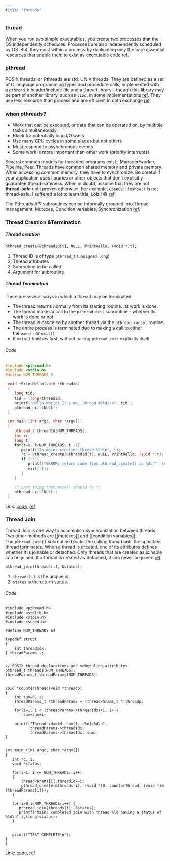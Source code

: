 ```yaml
---
title: "threads"
---
```


### thread
When you run two simple executables, you create two processes that the OS independently schedules. Processes are also independently scheduled by OS. But,  they exist within a process by duplicating only the bare essential resources that enable them to exist as executable code [ref](https://hpc-tutorials.llnl.gov/posix/what_is_a_thread/).

### pthread
POSIX threads, or Pthreads are std. UNIX threads. They are defined as a set of C language programming types and procedure calls, implemented with a `pthread.h` header/include file and a thread library - though this library may be part of another library, such as `libc`, in some implementations [ref](https://hpc-tutorials.llnl.gov/posix/what_are_pthreads/). They use less resource than process and  are efficient in data exchange [ref](https://hpc-tutorials.llnl.gov/posix/why_pthreads/).


### when pthreads?
-   Work that can be executed, or data that can be operated on, by multiple tasks simultaneously:
-   Block for potentially long I/O waits
-   Use many CPU cycles in some places but not others
-   Must respond to asynchronous events
-   Some work is more important than other work (priority interrupts)

Several common models for threaded programs exist:, Manager/worker, Pipeline, Peer. Threads have common shared memory and private memory. When accessing common memory, they have to synchronize. Be careful if your application uses libraries or other objects that don’t explicitly guarantee thread-safeness. When in doubt, assume that they are not **thread-safe** until proven otherwise. For example, `OpenCV::imshow()` is not thread-safe. I suffered a lot to learn this, Lolz!! 😅 [ref](https://hpc-tutorials.llnl.gov/posix/designing_threaded_programs/).


The Pthreads API subroutines can be informally grouped into:Thread management, Mutexes, Condition variables, Synchronization [ref](https://hpc-tutorials.llnl.gov/posix/pthreads_api/).


### Thread Creation &Termination
##### Thread creation

`pthread_create(&threadId[t], NULL, PrintHello, (void *)t);`

1. Thread ID is of type `pthread_t` (`unsigned long`) 
2. Thread attributes
3. Subroutine to be called
4. Argument for subroutine

##### Thread Termination

There are several ways in which a thread may be terminated:

-   The thread returns normally from its starting routine. Its work is done.
-   The thread makes a call to the `pthread_exit` subroutine - whether its work is done or not.
-   The thread is canceled by another thread via the `pthread_cancel` routine.
-   The entire process is terminated due to making a call to either the `exec()` or `exit()`
-   If `main()` finishes first, without calling `pthread_exit` explicitly itself

###### Code
```C++ HL:"10,20,28"
#include <pthread.h>
#include <stdio.h>
#define NUM_THREADS 5

 void *PrintHello(void *threadid)
 {
    long tid;
    tid = (long)threadid;
    printf("Hello World! It's me, thread #%ld!\n", tid);
    pthread_exit(NULL);
 }

 int main (int argc, char *argv[])
 {
    pthread_t threadId[NUM_THREADS];
    int rc;
    long t;
    for(t=0; t<NUM_THREADS; t++){
       printf("In main: creating thread %ld\n", t);
       rc = pthread_create(&threadId[t], NULL, PrintHello, (void *)t);
       if (rc){
          printf("ERROR; return code from pthread_create() is %d\n", rc);
          exit(-1);
       }
    }

    /* Last thing that main() should do */
    pthread_exit(NULL);
 }
```

Link: [code](https://github.com/ajaygunalan/notes/tree/hugo/content/code/threadCreateTerminate), [ref](https://hpc-tutorials.llnl.gov/posix/creating_and_terminating/)

### Thread Join

Thread Join is one way to accomplish synchronization between threads. Two other methods are  [[mutexes]] and [[condition variables]]. The `pthread_join()` subroutine blocks the calling thread until the specified thread terminates. When a thread is created, one of its attributes defines whether it is joinable or detached. Only threads that are created as joinable can be joined. If a thread is created as detached, it can never be joined [ref](https://hpc-tutorials.llnl.gov/posix/joining_and_detaching/).

`pthread_join(threads[i], &status);` 
1. `threads[i]` is the unqiue id.
2. `status` is the return status

###### Code
```C++, HL:"45"
#include <pthread.h>
#include <stdlib.h>
#include <stdio.h>
#include <sched.h>

#define NUM_THREADS 64

typedef struct
{
    int threadIdx;
} threadParams_t;


// POSIX thread declarations and scheduling attributes
pthread_t threads[NUM_THREADS];
threadParams_t threadParams[NUM_THREADS];


void *counterThread(void *threadp)
{
    int sum=0, i;
    threadParams_t *threadParams = (threadParams_t *)threadp;

    for(i=1; i < (threadParams->threadIdx)+1; i++)
        sum=sum+i;
 
    printf("Thread idx=%d, sum[1...%d]=%d\n", 
           threadParams->threadIdx,
           threadParams->threadIdx, sum);
}


int main (int argc, char *argv[])
{
   int rc, i;
   void *status;

   for(i=1; i <= NUM_THREADS; i++)
   {
       threadParams[i].threadIdx=i;
       pthread_create(&threads[i], (void *)0, counterThread, (void *)&(threadParams[i]));
   }

   for(i=0;i<NUM_THREADS;i++) {
      pthread_join(threads[i], &status);
      printf("Main: completed join with thread %ld having a status of %ld\n",i,(long)status);  
   }


   printf("TEST COMPLETE\n");
}
}
```

Link: [code](https://github.com/ajaygunalan/notes/tree/hugo/content/code/joinThread), [ref](https://www.coursera.org/learn/real-time-embedded-systems-concepts-practices/resources/EVDh5)




























<script defer src="https://cdn.commento.io/js/commento.js"></script>
<div id="commento"></div>